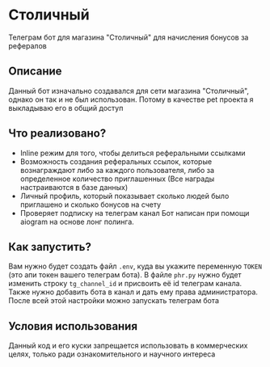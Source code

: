 # Столичный
Телеграм бот для магазина "Столичный" для начисления бонусов за рефералов

## Описание
Данный бот изначально создавался для сети магазина "Столичный", однако он так и не был использован. Потому в качестве pet проекта я выкладываю его в общий доступ

## Что реализовано?
- Inline режим для того, чтобы делиться реферальными ссылками
- Возможность создания реферальных ссылок, которые вознаграждают либо за каждого пользователя, либо за определенное количество приглашенных (Все награды настраиваются в базе данных)
- Личный профиль, который показывает сколько людей было приглашено и сколько бонусов на счету
- Проверяет подписку на телеграм канал
Бот написан при помощи aiogram на основе лонг полинга.

## Как запустить?
Вам нужно будет создать файл `.env`, куда вы укажите переменную `TOKEN` (это апи токен вашего телеграм бота). В файле `phr.py` нужно будет изменить строку `tg_channel_id` и присвоить её id телеграм канала. Также нужно добавить бота в канал и дать ему права администратора. После всей этой настройки можно запускать телеграм бота

## Условия использования
Данный код и его куски запрещается использовать в коммерческих целях, только ради ознакомительного и научного интереса

